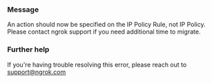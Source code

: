 
### Message
An action should now be specified on the IP Policy Rule, not IP Policy. Please contact ngrok support if you need additional time to migrate.

### Further help
If you're having trouble resolving this error, please reach out to [support@ngrok.com](mailto:support@ngrok.com?subject=Help%20with%20ERR_NGROK_1423)

